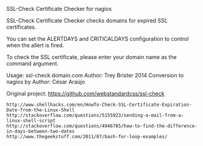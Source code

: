 SSL-Check Certificate Checker for nagios

SSL-Check Certificate Checker checks domains for expired SSL certificates.

You can set the ALERTDAYS and CRITICALDAYS configuration to control when the allert is fired.

To check the SSL certificate, please enter your domain name as the command argument.

Usage: ssl-check domain.com
Author: Trey Brister 2014
Conversion to nagios by Author: César Araújo

Original project: https://github.com/webstandardcss/ssl-check

    http://www.shellhacks.com/en/HowTo-Check-SSL-Certificate-Expiration-Date-from-the-Linux-Shell
    http://stackoverflow.com/questions/5155923/sending-a-mail-from-a-linux-shell-script
    http://stackoverflow.com/questions/4946785/how-to-find-the-difference-in-days-between-two-dates
    http://www.thegeekstuff.com/2011/07/bash-for-loop-examples/
